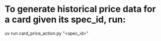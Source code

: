 # To generate historical price data for a card given its spec_id, run:
uv run card_price_action.py "<spec_id>"
